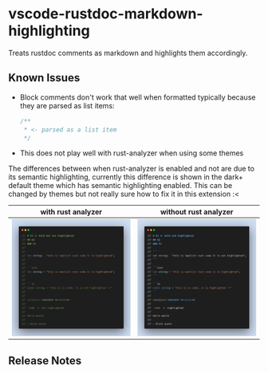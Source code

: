 # vscode-rustdoc-markdown-highlighting

Treats rustdoc comments as markdown and highlights them accordingly.

## Known Issues

* Block comments don't work that well when formatted typically because they are parsed as list items:
    ```rust
    /**
     * <- parsed as a list item
     */
    ```
* This does not play well with rust-analyzer when using some themes

The differences between when rust-analyzer is enabled and not are due to its semantic highlighting, currently this difference is shown in the dark+ default theme which has semantic highlighting enabled.
This can be changed by themes but not really sure how to fix it in this extension :<

|                  with rust analyzer                  |                   without rust analyzer                    |
|:----------------------------------------------------:|:----------------------------------------------------------:|
| ![with rust analyzer](images/with-rust-analyzer.png) | ![without rust analyzer](images/without-rust-analyzer.png) |

## Release Notes
